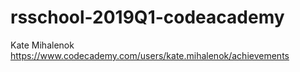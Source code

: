 # rsschool-2019Q1-codeacademy
Kate Mihalenok
https://www.codecademy.com/users/kate.mihalenok/achievements
